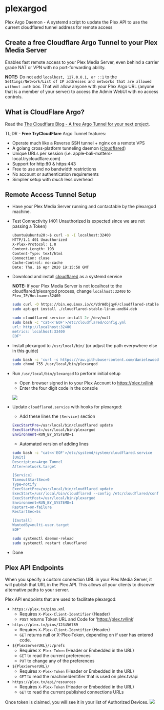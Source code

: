 # plexargod
Plex Argo Daemon - A systemd script to update the Plex API to use the current cloudflared tunnel address for remote access

## Create a **free** Cloudflare Argo Tunnel to your Plex Media Server

Enables fast remote access to your Plex Media Server, even behind a carrier grade NAT or VPN with no port-forwarding ability.

**NOTE:** Do not add `localhost, 127.0.0.1, or ::1` to the `Settings/Network/List of IP addresses and networks that are allowed without auth` box. That will allow anyone with your Plex Argo URL (anyone that is a member of your server) to access the Admin WebUI with no access controls.

## What is CloudFlare Argo?

Read the [The Cloudflare Blog - A free Argo Tunnel for your next project](https://blog.cloudflare.com/a-free-argo-tunnel-for-your-next-project/).

TL;DR - **Free TryCloudFlare** Argo Tunnel features:
 - Operate much like a Reverse SSH tunnel + nginx on a remote VPS
 - A golang cross-platform tunneling daemon ([cloudflared](https://developers.cloudflare.com/argo-tunnel/downloads/))
 - Unique URLs per session (i.e. apple-bali-matters-local.trycloudflare.com)
 - Support for http:80 & https:443
 - Free to use and no bandwidth restrictions
 - No account or authentication requirements
 - Simplier setup with _much_ less overhead

## Remote Access Tunnel Setup

- Have your Plex Media Server running and contactable by the plexargod machine.
- Test Connectivity (401 Unauthorized is expected since we are not passing a Token)

  ```bash
  ubuntu@ubuntu20:~$ curl -s -I localhost:32400
  HTTP/1.1 401 Unauthorized
  X-Plex-Protocol: 1.0
  Content-Length: 193
  Content-Type: text/html
  Connection: close
  Cache-Control: no-cache
  Date: Thu, 16 Apr 2020 19:15:58 GMT
  ```

- Download and install [cloudflared](https://developers.cloudflare.com/argo-tunnel/downloads/) as a systemd service
    
  **NOTE:** If your Plex Media Server is not localhost to the cloudflared/plexargod process, change `localhost:32400` to `Plex_IP/Hostname:32400`
  
  ```bash
  sudo curl -O https://bin.equinox.io/c/VdrWdbjqyF/cloudflared-stable-linux-amd64.deb
  sudo apt-get install ./cloudflared-stable-linux-amd64.deb
  
  sudo cloudflared service install 2> /dev/null
  sudo bash -c "cat<<'EOF'>/etc/cloudflared/config.yml
  url: http://localhost:32400
  metrics: localhost:33400
  EOF"
  ```
- Install plexargod to `/usr/local/bin/` (or adjust the path everywhere else in this guide)
  ```bash
  sudo bash -c 'curl -s https://raw.githubusercontent.com/danielewood/plexargod/master/plexargod.sh > /usr/local/bin/plexargod'
  sudo chmod 755 /usr/local/bin/plexargod
  ```

- Run `/usr/local/bin/plexargod` to perform initial setup
  - Open browser signed in to your Plex Account to https://plex.tv/link
  - Enter the four digit code in the console

  ![](plexargod-first-run.gif)

- Update `cloudflared.service` with hooks for plexargod:
  - Add these lines the `[Service]` section
  ```bash
  ExecStartPre=/usr/local/bin/cloudflared update
  ExecStartPost=/usr/local/bin/plexargod
  Environment=RUN_BY_SYSTEMD=1
  ```
  - Automated version of adding lines
  ```bash
  sudo bash -c "cat<<'EOF'>/etc/systemd/system/cloudflared.service
  [Unit]
  Description=Argo Tunnel
  After=network.target

  [Service]
  TimeoutStartSec=0
  Type=notify
  ExecStartPre=/usr/local/bin/cloudflared update
  ExecStart=/usr/local/bin/cloudflared --config /etc/cloudflared/config.yml --origincert /etc/cloudflared/cert.pem --no-autoupdate
  ExecStartPost=/usr/local/bin/plexargod
  Environment=RUN_BY_SYSTEMD=1
  Restart=on-failure
  RestartSec=5s

  [Install]
  WantedBy=multi-user.target
  EOF"
  
  sudo systemctl daemon-reload
  sudo systemctl restart cloudflared
  ```
- Done

## Plex API Endpoints

When you specify a custom connection URL in your Plex Media Server, it will publish that URL in the Plex API. This allows all your clients to discover alternative paths to your server. 

Plex API endpoints that are used to facilitate plexargod:
  - `https://plex.tv/pins.xml`
    - Requires `X-Plex-Client-Identifier` (Header)
    - `POST` returns Token URL and Code for 'https://plex.tv/link'
  - `https://plex.tv/pins/123456789`
    - Requires `X-Plex-Client-Identifier` (Header)
    - `GET` returns null or X-Plex-Token, depending on if user has entered code.
  - `${PlexServerURL}/:/prefs`
    - Requires `X-Plex-Token` (Header or Embedded in the URL)
    - `GET` to read the current preferences
    - `PUT` to change any of the preferences
  - `${PlexServerURL}/`
    - Requires `X-Plex-Token` (Header or Embedded in the URL)
    - `GET` to read the machineIdentifier that is used on plex.tv/api
  - `https://plex.tv/api/resources`
    - Requires `X-Plex-Token` (Header or Embedded in the URL)
    - `GET` to read the current published connections URLs

Once token is claimed, you will see it in your list of Authorized Devices.
![](plexargod-authorized-devices.png)
